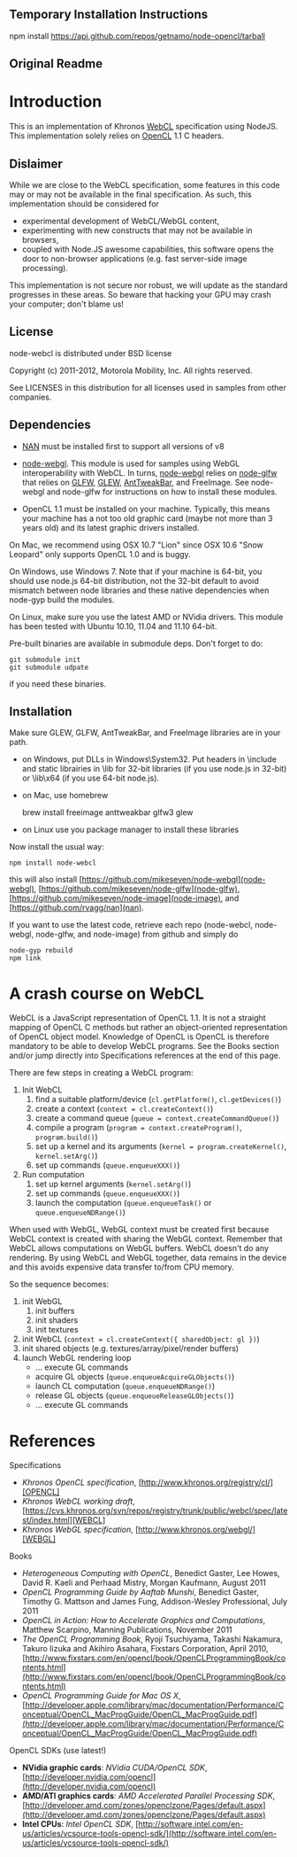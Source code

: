 Temporary Installation Instructions
-----------------------------------
npm install https://api.github.com/repos/getnamo/node-opencl/tarball





Original Readme
---------------

Introduction
============
This is an implementation of Khronos [WebCL][WEBCL] specification using NodeJS.
This implementation solely relies on [OpenCL][OPENCL] 1.1 C headers. 

Dislaimer
---------
While we are close to the WebCL specification, some features in this code may or may not be available in the final specification. As such, this implementation should be considered for 

* experimental development of WebCL/WebGL content,
* experimenting with new constructs that may not be available in browsers, 
* coupled with Node.JS awesome capabilities, this software opens the door to non-browser applications (e.g. fast server-side image processing).

This implementation is not secure nor robust, we will update as the standard progresses in these areas. So beware that hacking your GPU may crash your computer; don't blame us!

License
-------
node-webcl is distributed under BSD license

Copyright (c) 2011-2012, Motorola Mobility, Inc.
All rights reserved.

See LICENSES in this distribution for all licenses used in samples from other companies.

Dependencies
------------
- [NAN][NAN] must be installed first to support all versions of v8

- [node-webgl][NODE_WEBGL]. This module is used for samples using WebGL interoperability with WebCL.
In turns, [node-webgl][NODE_WEBGL] relies on [node-glfw][NODE_GLFW] that relies on [GLFW][GLFW], [GLEW][GLEW], [AntTweakBar][ANTTWEAKBAR], and FreeImage. See node-webgl and node-glfw for instructions on how to install these modules.

- OpenCL 1.1 must be installed on your machine. Typically, this means your machine has a not too old graphic card (maybe not more than 3 years old) and its latest graphic drivers installed.

On Mac, we recommend using OSX 10.7 "Lion" since OSX 10.6 "Snow Leopard" only supports OpenCL 1.0 and is buggy.

On Windows, use Windows 7. Note that if your machine is 64-bit, you should use node.js 64-bit distribution, not the 32-bit default to avoid mismatch between node libraries and these native dependencies when node-gyp build the modules.

On Linux, make sure you use the latest AMD or NVidia drivers. This module has been tested with Ubuntu 10.10, 11.04 and 11.10 64-bit.

Pre-built binaries are available in submodule deps. Don't forget to do:

	git submodule init
	git submodule udpate
	
if you need these binaries. 

Installation
------------
Make sure GLEW, GLFW, AntTweakBar, and FreeImage libraries are in your path.

- on Windows, put DLLs in Windows\System32. Put headers in <Visual Studio>\include and static librairies in <Visual Studio>\lib for 32-bit libraries (if you use node.js in 32-bit) or <Visual Studio>\lib\x64 (if you use 64-bit node.js).
- on Mac, use homebrew

	brew install freeimage anttweakbar glfw3 glew

- on Linux use you package manager to install these libraries


Now install the usual way: 

	npm install node-webcl

this will also install [https://github.com/mikeseven/node-webgl](node-webgl), [https://github.com/mikeseven/node-glfw](node-glfw), [https://github.com/mikeseven/node-image](node-image), and [https://github.com/rvagg/nan](nan).

If you want to use the latest code, retrieve each repo (node-webcl, node-webgl, node-glfw, and node-image) from github and simply do

	node-gyp rebuild
	npm link
	

A crash course on WebCL
=======================
WebCL is a JavaScript representation of OpenCL 1.1. It is not a straight mapping of OpenCL C methods but rather an object-oriented representation of OpenCL object model. Knowledge of OpenCL is OpenCL is therefore mandatory to be able to develop WebCL programs. See the Books section and/or jump directly into Specifications references at the end of this page.

There are few steps in creating a WebCL program:

1. Init WebCL
	 1.	find a suitable platform/device (`cl.getPlatform()`, `cl.getDevices()`)
	 2.	create a context (`context = cl.createContext()`)
	 3.	create a command queue (`queue = context.createCommandQueue()`)
	 4.	compile a program (`program = context.createProgram()`, `program.build()`)
	 5.	set up a kernel and its arguments (`kernel = program.createKernel()`, `kernel.setArg()`)
	 6. set up commands (`queue.enqueueXXX()`)
2. Run computation
	 1. set up kernel arguments (`kernel.setArg()`)
	 2. set up commands (`queue.enqueueXXX()`)
	 3. launch the computation (`queue.enqueueTask()` or `queue.enqueueNDRange()`)

When used with WebGL, WebGL context must be created first because WebCL context is created with sharing the WebGL context. Remember that WebCL allows computations on WebGL buffers. WebCL doesn't do any rendering. By using WebCL and WebGL together, data remains in the device and this avoids expensive data transfer to/from CPU memory.

So the sequence becomes:

1. init WebGL
	 1. init buffers
	 2. init shaders
	 3. init textures
2. init WebCL (`context = cl.createContext({ sharedObject: gl })`)
3. init shared objects (e.g. textures/array/pixel/render buffers)
4. launch WebGL rendering loop
	* ... execute GL commands
	* acquire GL objects (`queue.enqueueAcquireGLObjects()`)
	* launch CL computation (`queue.enqueueNDRange()`)
	* release GL objects (`queue.enqueueReleaseGLObjects()`)
	* ... execute GL commands
	
References
==========
Specifications

* *Khronos OpenCL specification*, [http://www.khronos.org/registry/cl/][OPENCL]
* *Khronos WebCL working draft*, [https://cvs.khronos.org/svn/repos/registry/trunk/public/webcl/spec/latest/index.html][WEBCL]
* *Khronos WebGL specification*, [http://www.khronos.org/webgl/][WEBGL]

Books

* *Heterogeneous Computing with OpenCL*, Benedict Gaster, Lee Howes, David R. Kaeli and Perhaad Mistry, Morgan Kaufmann, August 2011
* *OpenCL Programming Guide by Aaftab Munshi*, Benedict Gaster, Timothy G. Mattson and James Fung, Addison-Wesley Professional, July 2011
* *OpenCL in Action: How to Accelerate Graphics and Computations*, Matthew Scarpino, Manning Publications, November 2011
* *The OpenCL Programming Book*, Ryoji Tsuchiyama, Takashi Nakamura, Takuro Iizuka and Akihiro Asahara, Fixstars Corporation, April 2010, [http://www.fixstars.com/en/opencl/book/OpenCLProgrammingBook/contents.html](http://www.fixstars.com/en/opencl/book/OpenCLProgrammingBook/contents.html)
* *OpenCL Programming Guide for Mac OS X*, [http://developer.apple.com/library/mac/documentation/Performance/Conceptual/OpenCL_MacProgGuide/OpenCL_MacProgGuide.pdf](http://developer.apple.com/library/mac/documentation/Performance/Conceptual/OpenCL_MacProgGuide/OpenCL_MacProgGuide.pdf)

OpenCL SDKs (use latest!)

* **NVidia graphic cards**: *NVidia CUDA/OpenCL SDK*, [http://developer.nvidia.com/opencl](http://developer.nvidia.com/opencl)
* **AMD/ATI graphics cards**: *AMD Accelerated Parallel Processing SDK*, [http://developer.amd.com/zones/openclzone/Pages/default.aspx](http://developer.amd.com/zones/openclzone/Pages/default.aspx)
* **Intel CPUs**: *Intel OpenCL SDK*, [http://software.intel.com/en-us/articles/vcsource-tools-opencl-sdk/](http://software.intel.com/en-us/articles/vcsource-tools-opencl-sdk/)

[OPENCL]: http://www.khronos.org/registry/cl/ "Khronos OpenCL specification"
[WEBCL]: https://cvs.khronos.org/svn/repos/registry/trunk/public/webcl/spec/latest/index.html "Khronos WebCL working draft"
[NODE_WEBGL]: https://github.com/mikeseven/node-webgl "node-webgl"
[NODE_GLFW]: https://github.com/mikeseven/node-glfw "node-glfw"
[WEBGL]: http://www.khronos.org/webgl/ "Khronos WebGL specification"
[GLFW]: http://www.glfw.org/ "GLFW"
[ANTTWEAKBAR]: "http://www.antisphere.com/Wiki/tools:anttweakbar" "AntTweakBar"
[GLEW]: http://glew.sourceforge.net/ "GLEW: The OpenGL Extension Wrangler Library"
[NAN]: https://github.com/rvagg/nan "Native Abstractions for Node.js"
